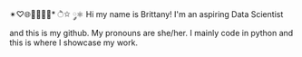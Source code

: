✴♡🌐👩🏻‍💻👾* ੈ✩ ༘⚛ 
Hi my name is Brittany!
I'm an aspiring Data Scientist and this is my github. 
My pronouns are she/her. 
I mainly code in python and this is where I showcase my work.
